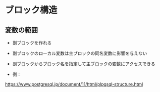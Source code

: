 # ブロック構造

## 変数の範囲

* 副ブロックを作れる
* 副ブロックのローカル変数は主ブロックの同名変数に影響を与えない
* 副ブロックからブロック名を指定して主ブロックの変数にアクセスできる

* 例：

https://www.postgresql.jp/document/11/html/plpgsql-structure.html
